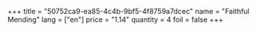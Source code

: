 +++
title = "50752ca9-ea85-4c4b-9bf5-4f8759a7dcec"
name = "Faithful Mending"
lang = ["en"]
price = "1.14"
quantity = 4
foil = false
+++
